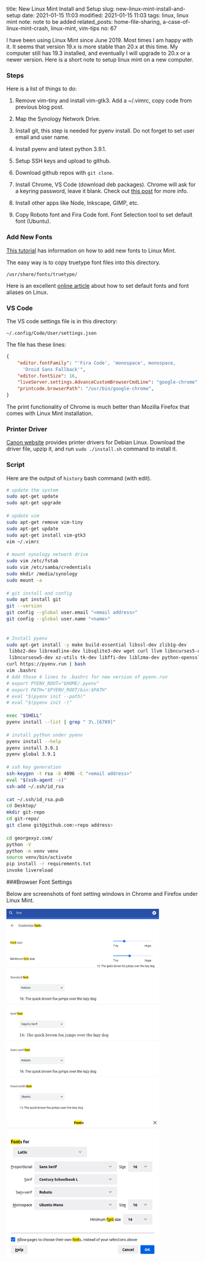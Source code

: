 title: New Linux Mint Install and Setup
slug: new-linux-mint-install-and-setup
date: 2021-01-15 11:03
modified: 2021-01-15 11:03
tags: linux, linux mint
note: note to be added
related_posts: home-file-sharing, a-case-of-linux-mint-crash, linux-mint, vim-tips
no: 67

I have been using Linux Mint since June 2019. Most times I am happy with it. 
It seems that version 19.x is more stable than 20.x at this time. My computer 
still has 19.3 installed, and eventually I will upgrade to 20.x or a newer version. 
Here is a short note to setup linux mint on a new computer. 

### Steps

Here is a list of things to do:

1. Remove vim-tiny and install vim-gtk3.
   Add a ~/.vimrc, copy code from previous blog post.

2. Map the Synology Network Drive.

3. Install git, this step is needed for pyenv install. 
   Do not forget to set user email and user name. 

4. Install pyenv and latest python 3.9.1.

5. Setup SSH keys and upload to github.

6. Download github repos with `git clone`.

7. Install Chrome, VS Code (download deb packages). 
   Chrome will ask for a keyring password, leave it blank.
   Check out 
   [this post](https://askubuntu.com/questions/867/how-can-i-stop-being-prompted-to-unlock-the-default-keyring-on-boot) 
   for more info.  

8. Install other apps like Node, Inkscape, GIMP, etc.

9. Copy Roboto font and Fira Code font. Font Selection 
   tool to set default font (Ubuntu). 

### Add New Fonts

[This tutorial](https://community.linuxmint.com/tutorial/view/29) 
has information on how to add new fonts to Linux Mint. 

The easy way is to copy truetype font files into this directory. 

```
/usr/share/fonts/truetype/
```

Here is an excellent [online article](https://jichu4n.com/posts/how-to-set-default-fonts-and-font-aliases-on-linux/) about 
how to set default fonts and font aliases on Linux.

### VS Code

The VS code settings file is in this directory:

```
~/.config/Code/User/settings.json
```

The file has these lines:

```json
{
    "editor.fontFamily": "'Fira Code', 'monospace', monospace, 
      'Droid Sans Fallback'",
    "editor.fontSize": 16,
    "liveServer.settings.AdvanceCustomBrowserCmdLine": "google-chrome",
    "printcode.browserPath": "/usr/bin/google-chrome",
}
```
The print functionality of Chrome is much better than Mozilla Firefox 
that comes with Linux Mint installation.  

### Printer Driver

[Canon website](https://www.usa.canon.com/internet/portal/us/home/support/details/printers/color-laser/canon-color-imageclass-mf642cdw) 
provides printer drivers for Debian Linux.  Download the driver file, upzip it, and run `sudo ./install.sh` command to install it.  

### Script

Here are the output of `history` bash command (with edit). 

```bash
# update the system
sudo apt-get update
sudo apt-get upgrade

# update vim
sudo apt-get remove vim-tiny
sudo apt-get update
sudo apt-get install vim-gtk3
vim ~/.vimrc

# mount synology network drive
sudo vim /etc/fstab 
sudo vim /etc/samba/credentials
sudo mkdir /media/synology
sudo mount -a

# git install and config
sudo apt install git
git --version
git config --global user.email "<email address>"
git config --global user.name "<name>"


# Install pyenv
sudo apt-get install -y make build-essential libssl-dev zlib1g-dev 
 libbz2-dev libreadline-dev libsqlite3-dev wget curl llvm libncurses5-dev
 libncursesw5-dev xz-utils tk-dev libffi-dev liblzma-dev python-openssl 
curl https://pyenv.run | bash
vim .bashrc 
# Add those 4 lines to .bashrc for new version of pyenv.run
# export PYENV_ROOT="$HOME/.pyenv"
# export PATH="$PYENV_ROOT/bin:$PATH"
# eval "$(pyenv init --path)"
# eval "$(pyenv init -)"

exec "$SHELL"
pyenv install --list | grep " 3\.[6789]"

# install python under pyenv
pyenv install --help
pyenv install 3.9.1
pyenv global 3.9.1

# ssh key generation
ssh-keygen -t rsa -b 4096 -C "<email address>"
eval "$(ssh-agent -s)"
ssh-add ~/.ssh/id_rsa

cat ~/.ssh/id_rsa.pub 
cd Desktop/
mkdir git-repo
cd git-repo/
git clone git@github.com:<repo address>

cd georgexyz.com/
python -V
python -m venv venv
source venv/bin/activate
pip install -r requirements.txt 
invoke livereload
```
###Browser Font Settings

Below are screenshots of font setting windows in Chrome and Firefox under Linux Mint.

<div style="max-width:400px">
  <img class="img-fluid pb-3" src="/images/chrome-font.png" alt="Chrome Font">
</div>

<div style="max-width:400px">
  <img class="img-fluid pb-3" src="/images/firefox-font.png" alt="Firefox Font">
</div>
